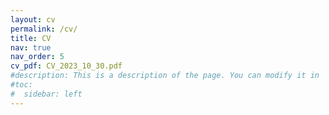 ```yaml
---
layout: cv
permalink: /cv/
title: CV
nav: true
nav_order: 5
cv_pdf: CV_2023_10_30.pdf
#description: This is a description of the page. You can modify it in 'pages/_cv.md'. You can also change or remove the top pdf download button.
#toc:
#  sidebar: left
---
```

